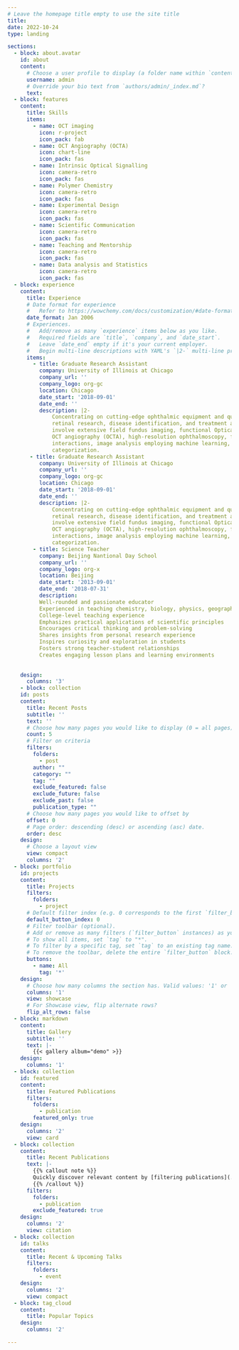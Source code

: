 ```yaml
---
# Leave the homepage title empty to use the site title
title:
date: 2022-10-24
type: landing

sections:
  - block: about.avatar
    id: about
    content:
      # Choose a user profile to display (a folder name within `content/authors/`)
      username: admin
      # Override your bio text from `authors/admin/_index.md`?
      text:
  - block: features
    content:
      title: Skills
      items:
        - name: OCT imaging
          icon: r-project
          icon_pack: fab
        - name: OCT Angiography (OCTA) 
          icon: chart-line
          icon_pack: fas
        - name: Intrinsic Optical Signalling
          icon: camera-retro
          icon_pack: fas
        - name: Polymer Chemistry
          icon: camera-retro
          icon_pack: fas
        - name: Experimental Design
          icon: camera-retro
          icon_pack: fas
        - name: Scientific Communication
          icon: camera-retro
          icon_pack: fas
        - name: Teaching and Mentorship
          icon: camera-retro
          icon_pack: fas
        - name: Data analysis and Statistics
          icon: camera-retro
          icon_pack: fas
  - block: experience
    content:
      title: Experience
      # Date format for experience
      #   Refer to https://wowchemy.com/docs/customization/#date-format
      date_format: Jan 2006
      # Experiences.
      #   Add/remove as many `experience` items below as you like.
      #   Required fields are `title`, `company`, and `date_start`.
      #   Leave `date_end` empty if it's your current employer.
      #   Begin multi-line descriptions with YAML's `|2-` multi-line prefix.
      items:
        - title: Graduate Research Assistant
          company: University of Illinois at Chicago
          company_url: ''
          company_logo: org-gc
          location: Chicago
          date_start: '2018-09-01'
          date_end: ''
          description: |2-
              Concentrating on cutting-edge ophthalmic equipment and quantitative imaging techniques to propel
              retinal research, disease identification, and treatment assessment. Laboratory investigations 
              involve extensive field fundus imaging, functional Optical Coherence Tomography (OCT), quantitative
              OCT angiography (OCTA), high-resolution ophthalmoscopy, functional imaging of neurovascular
              interactions, image analysis employing machine learning, and artificial intelligence-based
              categorization.
       - title: Graduate Research Assistant
          company: University of Illinois at Chicago
          company_url: ''
          company_logo: org-gc
          location: Chicago
          date_start: '2018-09-01'
          date_end: ''
          description: |2-
              Concentrating on cutting-edge ophthalmic equipment and quantitative imaging techniques to propel
              retinal research, disease identification, and treatment assessment. Laboratory investigations 
              involve extensive field fundus imaging, functional Optical Coherence Tomography (OCT), quantitative
              OCT angiography (OCTA), high-resolution ophthalmoscopy, functional imaging of neurovascular
              interactions, image analysis employing machine learning, and artificial intelligence-based
              categorization.
        - title: Science Teacher
          company: Beijing Nantional Day School
          company_url: ''
          company_logo: org-x
          location: Beijing
          date_start: '2013-09-01'
          date_end: '2018-07-31'
          description:  
          Well-rounded and passionate educator
          Experienced in teaching chemistry, biology, physics, geography, and mathematics
          College-level teaching experience
          Emphasizes practical applications of scientific principles
          Encourages critical thinking and problem-solving
          Shares insights from personal research experience
          Inspires curiosity and exploration in students
          Fosters strong teacher-student relationships
          Creates engaging lesson plans and learning environments
    
    
    design:
      columns: '3'
    - block: collection
    id: posts
    content:
      title: Recent Posts
      subtitle: ''
      text: ''
      # Choose how many pages you would like to display (0 = all pages)
      count: 5
      # Filter on criteria
      filters:
        folders:
          - post
        author: ""
        category: ""
        tag: ""
        exclude_featured: false
        exclude_future: false
        exclude_past: false
        publication_type: ""
      # Choose how many pages you would like to offset by
      offset: 0
      # Page order: descending (desc) or ascending (asc) date.
      order: desc
    design:
      # Choose a layout view
      view: compact
      columns: '2'
  - block: portfolio
    id: projects
    content:
      title: Projects
      filters:
        folders:
          - project
      # Default filter index (e.g. 0 corresponds to the first `filter_button` instance below).
      default_button_index: 0
      # Filter toolbar (optional).
      # Add or remove as many filters (`filter_button` instances) as you like.
      # To show all items, set `tag` to "*".
      # To filter by a specific tag, set `tag` to an existing tag name.
      # To remove the toolbar, delete the entire `filter_button` block.
      buttons:
        - name: All
          tag: '*'
    design:
      # Choose how many columns the section has. Valid values: '1' or '2'.
      columns: '1'
      view: showcase
      # For Showcase view, flip alternate rows?
      flip_alt_rows: false
  - block: markdown
    content:
      title: Gallery
      subtitle: ''
      text: |-
        {{< gallery album="demo" >}}
    design:
      columns: '1'
  - block: collection
    id: featured
    content:
      title: Featured Publications
      filters:
        folders:
          - publication
        featured_only: true
    design:
      columns: '2'
      view: card
  - block: collection
    content:
      title: Recent Publications
      text: |-
        {{% callout note %}}
        Quickly discover relevant content by [filtering publications](./publication/).
        {{% /callout %}}
      filters:
        folders:
          - publication
        exclude_featured: true
    design:
      columns: '2'
      view: citation
  - block: collection
    id: talks
    content:
      title: Recent & Upcoming Talks
      filters:
        folders:
          - event
    design:
      columns: '2'
      view: compact
  - block: tag_cloud
    content:
      title: Popular Topics
    design:
      columns: '2'

---
```

